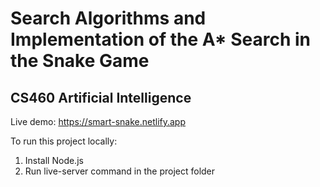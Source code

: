 # Search Algorithms and Implementation of the A\* Search in the Snake Game

## CS460 Artificial Intelligence

Live demo: https://smart-snake.netlify.app

To run this project locally:

1. Install Node.js
2. Run live-server command in the project folder
